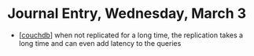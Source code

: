 # Journal Entry, Wednesday, March 3

- [[couchdb]] when not replicated for a long time, the replication takes a long time and can even add latency to the queries

[//begin]: # "Autogenerated link references for markdown compatibility"
[couchdb]: couchdb "couchdb"
[//end]: # "Autogenerated link references"